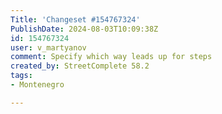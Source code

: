 ```yaml
---
Title: 'Changeset #154767324'
PublishDate: 2024-08-03T10:09:38Z
id: 154767324
user: v_martyanov
comment: Specify which way leads up for steps
created_by: StreetComplete 58.2
tags:
- Montenegro

---
```

